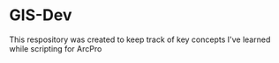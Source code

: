 # GIS-Dev

This respository was created to keep track of key concepts I've learned while scripting for ArcPro

